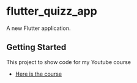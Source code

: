 # flutter_quizz_app

A new Flutter application.

## Getting Started

This project to show code for my Youtube course


- [Here is the course](https://www.youtube.com/watch?v=1N_jQa_qNyA&list=PLXgJ7cArk9uRaQyuzfSUO2JeeQ38iwu6B)

